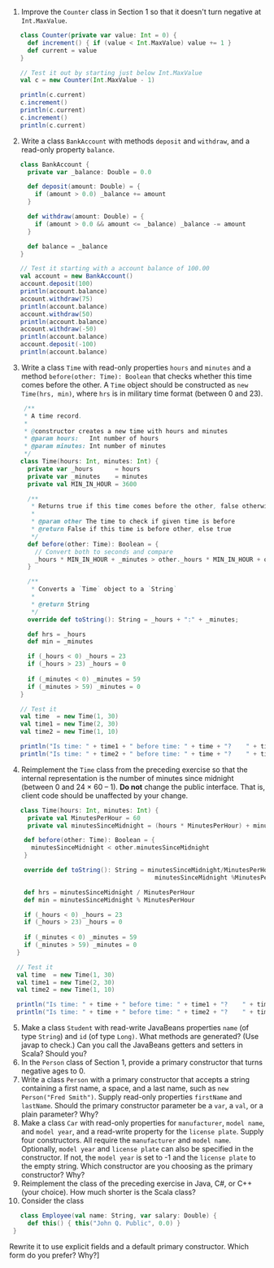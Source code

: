 1. Improve the `Counter` class in Section 1 so that it doesn't turn negative at `Int.MaxValue`.
 ```scala
    class Counter(private var value: Int = 0) {
      def increment() { if (value < Int.MaxValue) value += 1 }
      def current = value
    }

    // Test it out by starting just below Int.MaxValue
    val c = new Counter(Int.MaxValue - 1)

    println(c.current)
    c.increment()
    println(c.current)
    c.increment()
    println(c.current)
```

2. Write a class `BankAccount` with methods `deposit` and `withdraw`, and a read-only property `balance`.
 ```scala
    class BankAccount {
      private var _balance: Double = 0.0

      def deposit(amount: Double) = {
        if (amount > 0.0) _balance += amount
      }

      def withdraw(amount: Double) = {
        if (amount > 0.0 && amount <= _balance) _balance -= amount
      }

      def balance = _balance
    }

    // Test it starting with a account balance of 100.00
    val account = new BankAccount()
    account.deposit(100)
    println(account.balance)
    account.withdraw(75)
    println(account.balance)
    account.withdraw(50)
    println(account.balance)
    account.withdraw(-50)
    println(account.balance)
    account.deposit(-100)
    println(account.balance)
```

3. Write a class `Time` with read-only properties `hours` and `minutes` and a method `before(other: Time): Boolean` that checks whether this time comes before the other. A `Time` object should be constructed as `new Time(hrs, min)`, where `hrs` is in military time format (between 0 and 23).
 ```scala
     /**
     * A time record.
     *
     * @constructor creates a new time with hours and minutes
     * @param hours:   Int number of hours
     * @param minutes: Int number of minutes
     */
    class Time(hours: Int, minutes: Int) {
      private var _hours      = hours
      private var _minutes    = minutes
      private val MIN_IN_HOUR = 3600

      /**
       * Returns true if this time comes before the other, false otherwise
       *
       * @param other The time to check if given time is before
       * @return False if this time is before other, else true
       */
      def before(other: Time): Boolean = {
        // Convert both to seconds and compare
        _hours * MIN_IN_HOUR + _minutes > other._hours * MIN_IN_HOUR + other._minutes
      }

      /**
       * Converts a `Time` object to a `String`
       * 
       * @return String
       */
      override def toString(): String = _hours + ":" + _minutes;

      def hrs = _hours
      def min = _minutes

      if (_hours < 0) _hours = 23
      if (_hours > 23) _hours = 0
  
      if (_minutes < 0) _minutes = 59
      if (_minutes > 59) _minutes = 0
    }

    // Test it
    val time  = new Time(1, 30)
    val time1 = new Time(2, 30)
    val time2 = new Time(1, 10)

    println("Is time: " + time1 + " before time: " + time + "?    " + time.before(time1))
    println("Is time: " + time2 + " before time: " + time + "?    " + time.before(time2))
```
4. Reimplement the `Time` class from the preceding exercise so that the internal representation is the number of minutes since midnight (between 0 and 24 × 60 – 1). **Do not** change the public interface. That is, client code should be unaffected by your change.
 ```scala
    class Time(hours: Int, minutes: Int) {
      private val MinutesPerHour = 60
      private val minutesSinceMidnight = (hours * MinutesPerHour) + minutes

     def before(other: Time): Boolean = {
       minutesSinceMidnight < other.minutesSinceMidnight
     }

     override def toString(): String = minutesSinceMidnight/MinutesPerHour + ":" + 
                                         minutesSinceMidnight %MinutesPerHour

     def hrs = minutesSinceMidnight / MinutesPerHour
     def min = minutesSinceMidnight % MinutesPerHour

     if (_hours < 0) _hours = 23
     if (_hours > 23) _hours = 0
  
     if (_minutes < 0) _minutes = 59
     if (_minutes > 59) _minutes = 0
   }

   // Test it
   val time  = new Time(1, 30)
   val time1 = new Time(2, 30)
   val time2 = new Time(1, 10)

   println("Is time: " + time + " before time: " + time1 + "?    " + time.before(time1))
   println("Is time: " + time + " before time: " + time2 + "?    " + time.before(time2))
```

5. Make a class `Student` with read-write JavaBeans properties `name` (of type `String`) and `id` (of type `Long)`. What methods are generated? (Use javap to check.) Can you call the JavaBeans getters and setters in Scala? Should you?
6. In the `Person` class of Section 1, provide a primary constructor that turns negative ages to 0.
7. Write a class `Person` with a primary constructor that accepts a string containing a first name, a space, and a last name, such as `new Person("Fred Smith")`. Supply read-only properties `firstName` and `lastName`. Should the primary constructor parameter be a `var`, a `val`, or a plain parameter? Why?
8. Make a class `Car` with read-only properties for `manufacturer`, `model name`, and `model year`, and a read-write property for the `license plate`. Supply four constructors. All require the `manufacturer` and `model name`. Optionally, `model year` and `license plate` can also be specified in the constructor. If not, the `model year` is set to -1 and the `license plate` to the empty string. Which constructor are you choosing as the primary constructor? Why?
9. Reimplement the class of the preceding exercise in Java, C#, or C++ (your choice). How much shorter is the Scala class?
10. Consider the class 
 ```scala
    class Employee(val name: String, var salary: Double) {
      def this() { this("John Q. Public", 0.0) }
  }
```

 Rewrite it to use explicit fields and a default primary constructor. Which form do you prefer? Why?]
